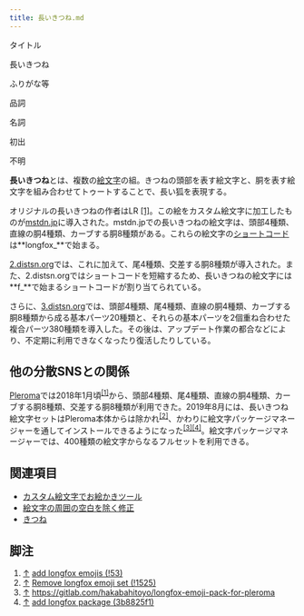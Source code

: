 ```yaml
---
title: 長いきつね.md
---
```

<div>

タイトル

</div>

長いきつね

ふりがな等

品詞

名詞

初出

不明

  
**長いきつね**とは、複数の[絵文字](/%E3%82%AB%E3%82%B9%E3%82%BF%E3%83%A0%E7%B5%B5%E6%96%87%E5%AD%97 "カスタム絵文字")の組。きつねの頭部を表す絵文字と、胴を表す絵文字を組み合わせてトゥートすることで、長い狐を表現する。

オリジナルの長いきつねの作者はLR <a href="https://twitter.com/lre" rel="nofollow">[1]</a>。この絵をカスタム絵文字に加工したものが[mstdn.jp](/Mstdn.jp "Mstdn.jp")に導入された。mstdn.jpでの長いきつねの絵文字は、頭部4種類、直線の胴4種類、カーブする胴8種類がある。これらの絵文字の[ショートコード](/%E3%82%B7%E3%83%A7%E3%83%BC%E3%83%88%E3%82%B3%E3%83%BC%E3%83%89 "ショートコード (存在しないページ)")は**longfox\_**で始まる。

[2.distsn.org](/2.distsn.org "2.distsn.org")では、これに加えて、尾4種類、交差する胴8種類が導入された。また、2.distsn.orgではショートコードを短縮するため、長いきつねの絵文字には**f\_**で始まるショートコードが割り当てられている。

さらに、[3.distsn.org](/3.distsn.org "3.distsn.org")では、頭部4種類、尾4種類、直線の胴4種類、カーブする胴8種類から成る基本パーツ20種類と、それらの基本パーツを2個重ね合わせた複合パーツ380種類を導入した。その後は、アップデート作業の都合などにより、不定期に利用できなくなったり復活したりしている。

## 他の分散SNSとの関係

[Pleroma](/Pleroma "Pleroma")では2018年1月頃<sup>[\[1\]](#cite_note-1)</sup>から、頭部4種類、尾4種類、直線の胴4種類、カーブする胴8種類、交差する胴8種類が利用できた。2019年8月には、長いきつね絵文字セットはPleroma本体からは除かれ<sup>[\[2\]](#cite_note-2)</sup>、かわりに絵文字パッケージマネージャーを通してインストールできるようになった<sup>[\[3\]](#cite_note-3)[\[4\]](#cite_note-4)</sup>。絵文字パッケージマネージャーでは、400種類の絵文字からなるフルセットを利用できる。

## 関連項目

-   [カスタム絵文字でお絵かきツール](/%E3%82%AB%E3%82%B9%E3%82%BF%E3%83%A0%E7%B5%B5%E6%96%87%E5%AD%97%E3%81%A7%E3%81%8A%E7%B5%B5%E3%81%8B%E3%81%8D%E3%83%84%E3%83%BC%E3%83%AB "カスタム絵文字でお絵かきツール")
-   [絵文字の周囲の空白を除く修正](/%E7%B5%B5%E6%96%87%E5%AD%97%E3%81%AE%E5%91%A8%E5%9B%B2%E3%81%AE%E7%A9%BA%E7%99%BD%E3%82%92%E9%99%A4%E3%81%8F%E4%BF%AE%E6%AD%A3 "絵文字の周囲の空白を除く修正")
-   [きつね](/%E3%81%8D%E3%81%A4%E3%81%AD "きつね")

## 脚注

<div>

1.  [↑](#cite_ref-1) <a href="https://git.pleroma.social/pleroma/pleroma/merge_requests/53" rel="nofollow">add longfox emojis (!53)</a>
2.  [↑](#cite_ref-2) <a href="https://git.pleroma.social/pleroma/pleroma/merge_requests/1525" rel="nofollow">Remove longfox emoji set (!1525)</a>
3.  [↑](#cite_ref-3) <a href="https://gitlab.com/hakabahitoyo/longfox-emoji-pack-for-pleroma" rel="nofollow">https://gitlab.com/hakabahitoyo/longfox-emoji-pack-for-pleroma</a>
4.  [↑](#cite_ref-4) <a href="https://git.pleroma.social/pleroma/emoji-index/commit/3b8825f1e3d4a05b624e8099bb107097f9fd2b0e" rel="nofollow">add longfox package (3b8825f1)</a>

</div>
